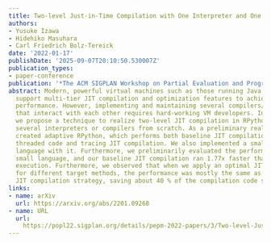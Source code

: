 ```yaml
---
title: Two-level Just-in-Time Compilation with One Interpreter and One Engine
authors:
- Yusuke Izawa
- Hidehiko Masuhara
- Carl Friedrich Bolz-Tereick
date: '2022-01-17'
publishDate: '2025-09-07T20:10:50.530007Z'
publication_types:
- paper-conference
publication: '*The ACM SIGPLAN Workshop on Partial Evaluation and Program Manipulation*'
abstract: Modern, powerful virtual machines such as those running Java or JavaScript
  support multi-tier JIT compilation and optimization features to achieve their high
  performance. However, implementing and maintaining several compilers/optimizers
  that interact with each other requires hard-working VM developers. In this paper,
  we propose a technique to realize two-level JIT compilation in RPython without implementing
  several interpreters or compilers from scratch. As a preliminary realization, we
  created adaptive RPython, which performs both baseline JIT compilation based on
  threaded code and tracing JIT compilation. We also implemented a small programming
  language with it. Furthermore, we preliminarily evaluated the performance of that
  small language, and our baseline JIT compilation ran 1.77x faster than the interpreter-only
  execution. Furthermore, we observed that when we apply an optimal JIT compilation
  for different target methods, the performance was mostly the same as the one optimizing
  JIT compilation strategy, saving about 40 % of the compilation code size.
links:
- name: arXiv
  url: https://arxiv.org/abs/2201.09268
- name: URL
  url: 
    https://popl22.sigplan.org/details/pepm-2022-papers/3/Two-level-Just-in-Time-Compilation-with-One-Interpreter-and-One-Engine
---
```

